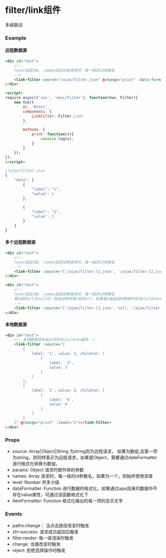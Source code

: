 filter/link组件
======================
多级联动

### Example

#### 远程数据源

```html
<div id="test">
    <!--
    level指定3级， names指定远程请求时，每一级的id参数名
    -->
    <link-filter source="/ajax/filter.json" @change="print" :data-formatter="function(data){return data.data}" :level="3" :names="['province', 'city']"></link-filter>
</div>

<script>
require.async(['vue', 'vmui/filter'], function(Vue, Filter){
    new Vue({
        el: '#test',
        components: {
            LinkFilter: Filter.Link
        },

        methods: {
            print: function(v){
                console.log(v);
            }
        }
    });
});
</script>
```

```js
//ajax/filter.json
{
    "data": [
        {
            "label": "1",
            "value": 1
        },

        {
            "label": "2",
            "value": 2
        }
    ]
}
```

   #### 多个远程数据源

```html
<div id="test">
    <!--
    level指定3级， names指定远程请求时，每一级的id参数名
    -->
    <link-filter :source="['/ajax/filter-l1.json', '/ajax/filter-l2.json', '/ajax/filter-l3.json']" @change="print" :data-formatter="function(data){return data.data}" :level="3" :names="['province', 'city']"></link-filter>
</div>   
```

```html
<div id="test">
    <!--
    level指定3级， names指定远程请求时，每一级的id参数名
    第2级的url为null时，则自动使用第1级的url，如果第1级返回的数据中存在children属性，则不使用远程数据源
    -->
    <link-filter :source="['/ajax/filter-l1.json', null, '/ajax/filter-l3.json']" @change="print" :data-formatter="function(data){return data.data}" :level="3" :names="['province', 'city']"></link-filter>
</div>   
```

   #### 本地数据源

```html
<div id="test">
    <!--本地数据源多级必须存在children属性-->
    <link-filter :source="[
        {
            label: '1', value: 1, children: [
                {
                    label: '3',
                    value: 3
                }
            ]
        }, 
        {
            label: '2', value: 2, children: [
                {
                    label: '4',
                    value: 4
                }
            ]
        }
    ]" @change="print" :level="2"></link-filter>
</div>
```

### Props

* source: Array|Object|String 为string则为远程请求， 如果为数组,且第一项为string，则同样表示为远程请求，如果是Object，需要通过dateFormatter进行格式化转换为数组，
* params: Object 请求时额外带的参数
* names: Array 请求时，每一级的id参数名，如果为一个，则始终使用该值
* level: Number 共多少级
* dataFormatter: Function 进行数据的格式化，如果通过ajax回来的数据中不存在value属性，可通过该函数格式化下
* itemFormatter: Function 格式化输出的每一项的显示文字

### Events

* paths:change： 当点击路径改变时触发
* xhr:success: 请求成功返回后触发
* filter:render: 每一级渲染时触发
* change: 当值改变时触发
* reject: 拒绝选择操作时触发
